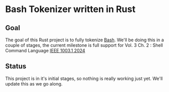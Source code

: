 # Bash Tokenizer written in Rust
## Goal
The goal of this Rust project is to fully tokenize [Bash](https://www.gnu.org/software/bash/manual/bash.html).
We'll be doing this in a couple of stages, the current milestone is full support for Vol. 3 Ch. 2 : Shell Command Language [IEEE 1003.1 2024](https://standards.ieee.org/ieee/1003.1/7700/)

## Status
This project is in it's initial stages, so nothing is really working just yet. We'll update this as we go along.
